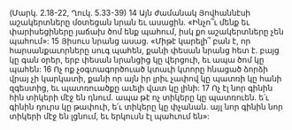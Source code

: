 (Մարկ. 2.18-22, Ղուկ. 5.33-39)
14 Այն ժամանակ Յովհաննէսի աշակերտները մօտեցան նրան եւ ասացին. «Ինչո՞ւ մենք եւ փարիսեցիները յաճախ ծոմ ենք պահում, իսկ քո աշակերտները չեն պահում»: 15 Յիսուս նրանց ասաց. «Միթէ կարելի՞ բան է, որ հարսանքաւորները սուգ պահեն, քանի փեսան նրանց հետ է. բայց կը գան օրեր, երբ փեսան նրանցից կը վերցուի, եւ ապա ծոմ կը պահեն: 16 Ոչ ոք չօգտագործուած կտաւի կտորը հնացած ձորձի վրայ չի կարկատի, քանի որ այն իր լրիւ չափով կը պատռի կը հանի զգեստից, եւ պատռուածքը աւելի վատ կը լինի: 17 Ոչ էլ նոր գինին հին տիկերի մէջ են դնում. ապա թէ ոչ տիկերը կը պատռուեն. ե՛ւ գինին դուրս կը թափուի, ե՛ւ տիկերը կը փչանան. այլ նոր գինին նոր տիկերի մէջ են լցնում, եւ երկուսն էլ պահւում են»:
